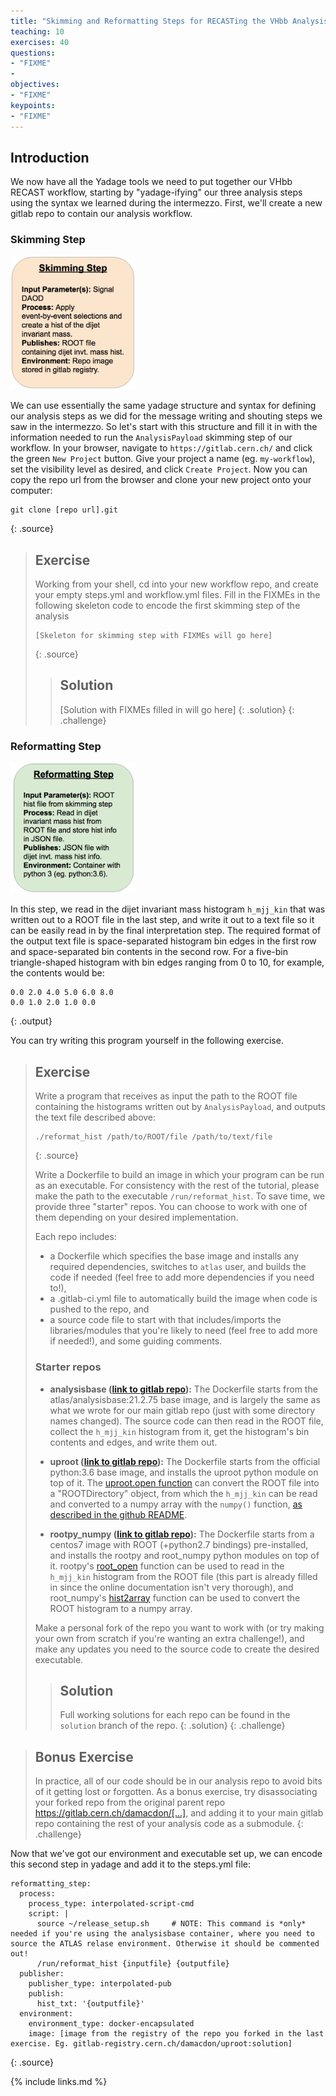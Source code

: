 ```yaml
---
title: "Skimming and Reformatting Steps for RECASTing the VHbb Analysis"
teaching: 10
exercises: 40
questions:
- "FIXME"
- 
objectives:
- "FIXME"
keypoints:
- "FIXME"
---
```


## Introduction

We now have all the Yadage tools we need to put together our VHbb RECAST workflow, starting by "yadage-ifying" our three analysis steps using the syntax we learned during the intermezzo. First, we'll create a new gitlab repo to contain our analysis workflow. 

### Skimming Step

<img src="../fig/SkimmingStep.png" alt="Skimming" style="width:200px">

We can use essentially the same yadage structure and syntax for defining our analysis steps as we did for the message writing and shouting steps we saw in the intermezzo. So let's start with this structure and fill it in with the information needed to run the `AnalysisPayload` skimming step of our workflow. In your browser, navigate to `https://gitlab.cern.ch/` and click the green `New Project` button. Give your project a name (eg. `my-workflow`), set the visibility level as desired, and click `Create Project`. Now you can copy the repo url from the browser and clone your new project onto your computer:

~~~
git clone [repo url].git
~~~
{: .source}

> ## Exercise
> 
> Working from your shell, cd into your new workflow repo, and create your empty steps.yml and workflow.yml files. Fill in the FIXMEs in the following skeleton code to encode the first skimming step of the analysis 
> ~~~
> [Skeleton for skimming step with FIXMEs will go here]
> ~~~
> {: .source}
> > ## Solution
> > [Solution with FIXMEs filled in will go here]
> {: .solution}
{: .challenge}

### Reformatting Step

<img src="../fig/ReformattingStep.png" alt="Reformatting" style="width:200px">

In this step, we read in the dijet invariant mass histogram `h_mjj_kin` that was written out to a ROOT file in the last step, and write it out to a text file so it can be easily read in by the final interpretation step. The required format of the output text file is space-separated histogram bin edges in the first row and space-separated bin contents in the second row. For a five-bin triangle-shaped histogram with bin edges ranging from 0 to 10, for example, the contents would be:

~~~
0.0 2.0 4.0 5.0 6.0 8.0
0.0 1.0 2.0 1.0 0.0 
~~~
{: .output}

You can try writing this program yourself in the following exercise.

> ## Exercise
> Write a program that receives as input the path to the ROOT file containing the histograms written out by `AnalysisPayload`, and outputs the text file described above:
> ~~~
> ./reformat_hist /path/to/ROOT/file /path/to/text/file
> ~~~
> {: .source}
> 
> Write a Dockerfile to build an image in which your program can be run as an executable. For consistency with the rest of the tutorial, please make the path to the executable `/run/reformat_hist`. To save time, we provide three "starter" repos. You can choose to work with one of them depending on your desired implementation. 
>
> Each repo includes:
> * a Dockerfile which specifies the base image and installs any required dependencies, switches to `atlas` user, and builds the code if needed (feel free to add more dependencies if you need to!), 
> * a .gitlab-ci.yml file to automatically build the image when code is pushed to the repo, and
> * a source code file to start with that includes/imports the libraries/modules that you're likely to need (feel free to add more if needed!), and some guiding comments.
> 
> ### Starter repos
>
> * **analysisbase ([link to gitlab repo](https://gitlab.cern.ch/damacdon/analysisbase)):** The Dockerfile starts from the atlas/analysisbase:21.2.75 base image, and is largely the same as what we wrote for our main gitlab repo (just with some directory names changed). The source code can then read in the ROOT file, collect the `h_mjj_kin` histogram from it, get the histogram's bin contents and edges, and write them out.
> 
> * **uproot ([link to gitlab repo](https://gitlab.cern.ch/damacdon/uproot)):** The Dockerfile starts from the official python:3.6 base image, and installs the uproot python module on top of it. The [uproot.open function](https://uproot.readthedocs.io/en/latest/opening-files.html#uproot-open) can convert the ROOT file into a "ROOTDirectory" object, from which the `h_mjj_kin` can be read and converted to a numpy array with the `numpy()` function, [as described in the github README](https://github.com/scikit-hep/uproot#histograms-tprofiles-tgraphs-and-others).
>
> * **rootpy_numpy ([link to gitlab repo](https://gitlab.cern.ch/damacdon/rootpy_numpy)):** The Dockerfile starts from a centos7 image with ROOT (+python2.7 bindings) pre-installed, and   installs the rootpy and root_numpy python modules on top of it. rootpy's [root_open](http://www.rootpy.org/reference/generated/rootpy.io.root_open.html) function can be used to read in the `h_mjj_kin` histogram from the ROOT file (this part is already filled in since the online documentation isn't very thorough), and root_numpy's [hist2array](http://scikit-hep.org/root_numpy/reference/generated/root_numpy.hist2array.html) function can be used to convert the ROOT histogram to a numpy array.
> 
> Make a personal fork of the repo you want to work with (or try making your own from scratch if you're wanting an extra challenge!), and make any updates you need to the source code to create the desired executable.
> > ## Solution
> > Full working solutions for each repo can be found in the `solution` branch of the repo.
> {: .solution}
{: .challenge}

> ## Bonus Exercise
> In practice, all of our code should be in our analysis repo to avoid bits of it getting lost or forgotten. As a bonus exercise, try disassociating your forked repo from the original parent repo https://gitlab.cern.ch/damacdon/[...], and adding it to your main gitlab repo containing the rest of your analysis code as a submodule.
{: .challenge}

Now that we've got our environment and executable set up, we can encode this second step in yadage and add it to the steps.yml file:

~~~
reformatting_step:
  process:
    process_type: interpolated-script-cmd
    script: |
      source ~/release_setup.sh		# NOTE: This command is *only* needed if you're using the analysisbase container, where you need to source the ATLAS relase environment. Otherwise it should be commented out!
      /run/reformat_hist {inputfile} {outputfile}
  publisher:
    publisher_type: interpolated-pub
    publish:
      hist_txt: '{outputfile}'
  environment:
    environment_type: docker-encapsulated
    image: [image from the registry of the repo you forked in the last exercise. Eg. gitlab-registry.cern.ch/damacdon/uproot:solution]
~~~
{: .source}

{% include links.md %}

